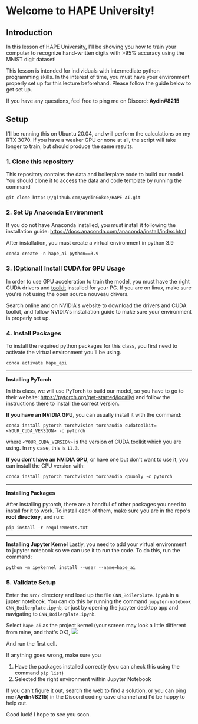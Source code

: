 ﻿# Welcome to HAPE University!

## Introduction
In this lesson of HAPE University, I'll be showing you how to train your computer to recognize hand-written digits with >95% accuracy using the MNIST digit dataset! 

This lesson is intended for individuals with intermediate python programming skills. In the interest of time, you must have your environment properly set up for this lecture beforehand. Please follow the guide below to get set up.

If you have any questions, feel free to ping me on Discord: **Aydin#8215**
## Setup
I'll be running this on Ubuntu 20.04, and  will perform the calculations on my RTX 3070. If you have a weaker GPU or none at all, the script will take longer to train, but should produce the same results. 

### 1. Clone this repository
This repository contains the data and boilerplate code to build our model. You should clone it to access the data and code template by running the command 

    git clone https://github.com/AydinGokce/HAPE-AI.git

### 2. Set Up Anaconda Environment
If you do not have Anaconda installed, you must install it following the installation guide: https://docs.anaconda.com/anaconda/install/index.html

After installation, you must create a virtual environment in python 3.9

    conda create -n hape_ai python==3.9


### 3. (Optional) Install CUDA for GPU Usage
In order to use GPU acceleration to train the model, you must have the right CUDA drivers and [toolkit](https://developer.nvidia.com/cuda-toolkit) installed for your PC. If you are on linux, make sure you're not using the open source nouveau drivers.

Search online and on NVIDIA's website to download the drivers and CUDA toolkit, and follow NVIDIA's installation guide to make sure your environment is properly set up.  

### 4. Install Packages

To install the required python packages for this class, you first need to activate the virtual environment you'll be using.

    conda activate hape_api

***
**Installing PyTorch**

In this class, we will use PyTorch to build our model, so you have to go to their website: https://pytorch.org/get-started/locally/ and follow the instructions there to install the correct version. 

**If you have an NVIDIA GPU**, you can usually install it with the command:

    conda install pytorch torchvision torchaudio cudatoolkit=<YOUR_CUDA_VERSION> -c pytorch

where `<YOUR_CUDA_VERSION>` is the version of CUDA toolkit which you are using. In my case, this is `11.3`.

**If you don't have an NVIDIA GPU**, or have one but don't want to use it, you can install the CPU version with:

    conda install pytorch torchvision torchaudio cpuonly -c pytorch

***
**Installing Packages**

After installing pytorch, there are a handful of other packages you need to install for it to work. To install each of them, make sure you are in the repo's **root directory**, and run:

    pip install -r requirements.txt
***
**Installing Jupyter Kernel**
Lastly, you need to add your virtual environment to jupyter notebook so we can use it to run the code. To do this, run the command:

    python -m ipykernel install --user --name=hape_ai

### 5. Validate Setup
Enter the `src/` directory and load up the file `CNN_Boilerplate.ipynb` in a jupter notebook. You can do this by running the command `jupyter-notebook CNN_Boilerplate.ipynb`, or just by opening the jupyter desktop app and navigating to  `CNN_Boilerplate.ipynb`.

Select `hape_ai` as the project kernel (your screen may look a little different from mine, and that's OK), 
![](https://lh3.googleusercontent.com/Hr3jflkz00AoUX1Li8OXkNxtZpLnvtgzFvJlo9rm9ifupAyNQJwkiORPunXjNWOldplb0T99_Wu7dvuSTRwxKq7hWu7iahdgHGloTKQUOoPl_RgoW4JCRuFFSrREnOEoB08656Lu5euyV6_NjvlsYxvmGe-iB1fH-uk-L0J95nf7wRspGJ2IGm8VNdztR_jXsYwyROmW3Li8gVYY8DQck-S12tJCN4I6n-CrWqlqeC7nG4At4dVO13DBVo4DU_KMQXFmnhkkQJEqHUrHgMemQ6J8ayyeW2KUcwNiD-SywMtcpC5wZ9B1-NDZyDpGASMyrFhP81edxLJwpnZhY91XgWYfyET-CCHVLxo_iD9ZOCtxFcCTJcNN66Y4A_tcsPIdRIuyW5j42nPWbgjBDdwDsz1s7fbFanWFruXuwMavkz4tU5osnS-LjFsHTLqaG5-Q-GrSP3M5SpX4t9M-qQzHtlx9heB2_bJu-Fi9jweWkw_7YE0HEUEsKvw4fFHUEx3gxnYoON4Bs7XVGV2-MB5w-0EQOtKY87KuDK1iJNn99LoqWx-CHNjI2fnHlk6_Y4chxHOwQBzf09SCoMhr2dwDDYAVnevmNWQPnlO00WEu5m9W7AvRMHcjlJkZa95Yc3jS0fBMbS_CvCzqe6BD97YLjzIOIyiHXo3Rh8w3mDo5XPR0_t8b4-DMcg9LyfGOjnBTV52acWaTw7O2gYNU6VURVrwcAtZGrAisDqHOlV9jPpqdoyJ_kbxWRGXBLdAq8fperx_YPIZGLAj7D-O1TbD5gnyU1Ki1NRHIAh26hTz4neDqRIcT313KtDuB1L6KrFE0L4zUGo_waENME-IhDqR-ZK6bFWlt9mxSY8PdReknpA=w1148-h399-no?authuser=1)

And run the first cell. 

If anything goes wrong, make sure you

 1. Have the packages installed correctly (you can check this using the command `pip list`)
 2. Selected the right environment within Jupyter Notebook 

If you can't figure it out, search the web to find a solution, or you can ping me (**Aydin#8215**) in the Discord coding-cave channel and I'd be happy to help out. 

Good luck! I hope to see you soon.
